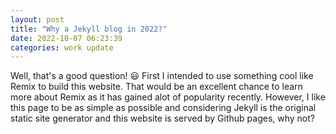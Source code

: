 ```yaml
---
layout: post
title: "Why a Jekyll blog in 2022?"
date: 2022-10-07 06:23:39
categories: work update
---
```


Well, that's a good question! 😃 First I intended to use something cool like Remix to build this website. That would be an excellent chance to learn more about Remix as it has gained alot of popularity recently. However, I like this page to be as simple as possible and considering Jekyll is the original static site generator and this website is served by Github pages, why not?
